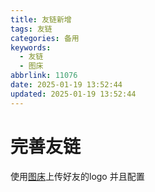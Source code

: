 ```yaml
---
title: 友链新增
tags: 友链
categories: 备用
keywords:
  - 友链
  - 图床
abbrlink: 11076
date: 2025-01-19 13:52:44
updated: 2025-01-19 13:52:44
---
```


# 完善友链
使用[图床](https://sm.ms/)上传好友的logo 并且配置
